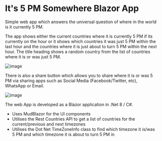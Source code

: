 # It's 5 PM Somewhere Blazor App

Simple web app which answers the universal question of where in the world is it currently 5 PM.

The app shows either the current countries where it is currently 5 PM if its currently on the hour or it shows which countries it was just 5 PM within the last hour and the countries where it is just about to turn 5 PM within the next hour.  The title heading shows a random country from the list of countries where it is or was just 5 PM.

![image](https://github.com/user-attachments/assets/363c10bb-058d-4c31-92d2-156145177ea9)

There is also a share button which allows you to share where it is or was 5 PM via sharing apps such as Social Media (Facebook/Twitter, etc), WhatsApp or Email.

![image](https://github.com/user-attachments/assets/bd922687-e3e9-4e94-9a87-81a7c4a86595)

The web App is developed as a Blazor application in .Net 8 / C#.

* Uses MudBlazor for the UI components
* Utilises the Rest Countries API to get a list of countries for the current/previous and next timezones
* Utilises the Dot Net TimeZoneInfo class to find which timezone it is/was 5 PM and which timezone it is about to turn 5 PM in
